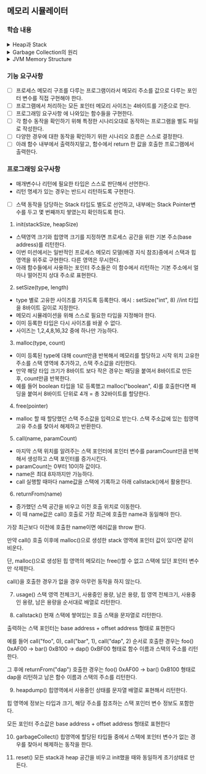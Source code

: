 ## 메모리 시뮬레이터

### 학습 내용

<details>
<summary>Heap과 Stack</summary>

### [Stack]

- Heap 영역에 생성된 Object 타입의 데이터 참조 값(주소)가 할당
- 원시 타입의 데이터가 값과 함께 할당
- 지역 변수는 scope에 따른 visibility
- Thread는 자신만의 stack을 가진다.

### [heap]

- 주로 긴 생명주기를 가지는 오브젝트들 저장
- 스레드와 상관없이 단 하나의 heap 영역 존재
- heap 영역에 있는 오브젝트를 가리키는 레퍼런스 변수가 stack에 올라간다.

- new keyword : 생성하려는 오브젝트를 저장할 수 있는 공간이 heap에 있는지 먼저 탐색하여 할당
- Integer, String 등 Immutable Object(불변 객체)는 연산이 수행될 때마다 새로운 오브젝트를 생성한다.
- 불변객체의 값을 바꾸는 행위는 새로운 객체를 생성 후 기존 참조 변수에 재할당하는 행위이다.
- 호출 stack에서 재할당 후 pop되면 새로운 객체를 가리키는 지역 변수가 pop되므로 새 객체는 garbage가 되어 정리된다.
- 불변 객체의 내부 primitive 변수는 private final ~로 선언되어있다. -> 불변 객체

</details>

<details>
<summary>Garbage Collection의 원리</summary>

- JVM 가비지 컬렉터가 힙에 할당된 불필요한 메모리(가비지)를 정리
- 스택에서 더 이상 힙의 객체를 참조하지 않는 경우(Unreachable) 가비지가 된다.
    - Unreachable : 스택에서 도달할 수 없는 heap의 객체

### [Minor GC와  Major GC]

JVM의 객체는 대부분 일회성으로 생겼다가 해제되므로 장기/단기에 따라 Young, Old로 구분하여 Heap 영역이 설계되었다.
그리고, 오래된 객체는 새로운 객체를 참조할 일이 거의 없다.

- Young Generation
    - 새롭게 생성된 객체가 할당(Allocation)되는 영역
    - 대부분 객체가 접근 불가능한 상태가 된다.
    - Young 영역의 GC를 Minor GC라고 한다.
- Old Generation
    - Young 영역에서 Reachable을 오래 유지하는 객체를 Old Generation 영역으로 Promotion한다.
    - 크게 할당되며, 큰 만큼 가비지가 적게 발생한다.
    - Old 영역의 GC를 Full GC/Major GC라고 한다.

Old 영역은 즉 수명이 긴 객체들, Young은 주기가 짧고 많은 공간을 필요로하지 않는 객체들이 저장되는 공간.
Young 영역의 객체를 참조할 경우를 대비한 512 bytes의 카드 테이블이 존재. Minor GC를 수행할 때, Old 영역이 참조하고 있는지를 모두 확인해야하는데,
비효율적이므로 카드 테이블만 조회해 GC 대상인지 아닌지를 식별함.

### [Garbage Collection의 동작 방식]

세부 사항은 다르지만 크게 2가지 공통 단계가 있다.

1. **Stop the World**

- GC를 실행하기 위해 JVM이 실행을 멈추는 단계. 모든 쓰레드의 작업 중단, GC 완료 후 재개된다.
- GC 성능 개선 = 멈춤 시간 감소

2. **Mark and Sweep**
    - Mark : 사용/비사용 메모리 구분
    - Sweep : 비사용 메모리 해제

### [Minor GC의 동작]

- Young 영역의 구조
    - Eden 영역 : 객체가 Allocation되는 영역
    - Survivor 영역 : 최소 1번의 GC 이상 살아남은 객체가 존재하는 영역 (2단계)

- Minor GC는 Eden 영역이 꽉 찰 때 발생한다.
- Eden 영역에서 해제되지 않은 메모리는 하나의 Survivor 영역으로 옮겨진다.
- Survivor 영역이 가득차면 객체들을 다른 Survivor 영역으로 옮긴다.
- 오래살아남은 객체는 Old 영역으로 이동(Promotion)된다.
    - 객체의 생존 횟수를 의미하는 age를 Object header에 기록하여, age에 따라 promotion을 결정한다.

![img.png](https://gist.github.com/Gwonwoo-Nam/3366e593b9180b4f0f8e86bdb32b82f1/raw/4057021f2dd4b1efe87136c456c7713ad227f63a/img.png)

### [Major GC의 동작]

- 객체들의 promotion으로 old memory가 부족해질 때 발생
- 메모리 용량이 크기 때문에 10배이상 시간 소요, minor 영역도 참조를 확인해야하므로 시간이 많이 걸린다.

### [Garbage Collector 종류]

1. Serial GC

- Minor, MajorGC가 순처작 시행
- Mark-Compact Collection Method 사용
    - 빠른 새로운 메모리 할당을 위해 기존 메모리의 오브젝트를 힙의 시작위치로 옮겨놓는 방법
    - 창고 물건을 버리고 물건을 다시 차곡차곡 쌓아두는 것과 유사

![img_1.png](https://gist.github.com/Gwonwoo-Nam/3366e593b9180b4f0f8e86bdb32b82f1/raw/4057021f2dd4b1efe87136c456c7713ad227f63a/img_1.png)

2. Parallel GC
    - Young Generation에 대한 GC를 멀티스레드를 사용해 수행

3. Concurrent Mark Sweep(CMS) Collector
    - Low Pause Time이 목적
    - Major GC에 대해서도 Multi Threading한다는 것이 Parallel과 차이점
    - Young Gen.에 대한 GC 수행 시 Parallel GC와 같은 알고리즘을 쓰지만, compact 작업이 없어 메모리 파편화가 문제가 될 수 있다.
4. G1 Garbage Collector
    - 빠른 처리 속도, STW 최소화, CMS GC보다 효율적으로 App과 GC 진행 가능, 메모리 Compaction 지원
    - 자바 9 이후 기본 GC 방식

</details>

<details>
<summary>JVM Memory Structure</summary>

![JVMMemoryStructure](https://res.cloudinary.com/practicaldev/image/fetch/s--1DBZ83TM--/c_limit%2Cf_auto%2Cfl_progressive%2Cq_auto%2Cw_880/https://i.imgur.com/8uh8SPy.png)

- Heap
  - Young Gen.
    - Eden space
    - Survivor Space : S0 / S1
  - Old Gen.("Tenured Space")

- Thread Stacks
  - 프로세스마다 스레드 당 하나의 stack memory가 저장되는 공간을 가지고 있다.
  - thread 고유의 메서드/함수 호출과 객체에 대한 참조 변수를 저장(일반적인 OS 운영체제 스택 구조와 동일)

- Native Memory
  - Meta Space
    - 최대 한도가 없는 메모리, PermGen Space라고도 불린다.
    - 클래스 로더가 클래스 정의를 저장하기 위한 공간이며, 이 공간이 계속해서 커지면 OS가 가상 메모리로 전환하기 때문에 속도가 느려짐.
  - Code Cache
    - Just In Time(JIT) 컴파일러가 컴파일한 코드블럭을 저장하는 공간.
    - JVM의 바이트 코드(JVM이 이해하는 코드 - class 확장자)를 JIT compiled 코드로 인터프릿한 코드(컴퓨터가 이해하는 코드)를 바로 실행하도록 여기에 캐시한다.
  - Shared Libraries
    - shared library를 위한 native code가 저장되는 공간.
    - 프로세스 당 한번 OS에 의해 load된다.

![JVMExecutionProcess](http://www.tcpschool.com/lectures/img_java_programming.png)
</details>

### 기능 요구사항

- [ ] 프로세스 메모리 구조를 다루는 프로그램이라서 메모리 주소를 값으로 다루는 포인터 변수를 직접 구현해야 한다.
- [ ] 프로그램에서 처리하는 모든 포인터 메모리 사이즈는 4바이트를 기준으로 한다.
- [ ] 프로그래밍 요구사항 에 나와있는 함수들을 구현한다.
- [ ] 각 함수 동작을 확인하기 위해 특정한 시나리오대로 동작하는 프로그램을 별도 파일로 작성한다.
- [ ] 다양한 경우에 대한 동작을 확인하기 위한 시나리오 흐름은 스스로 결정한다.
- [ ] 아래 함수 내부에서 출력하지말고, 함수에서 return 한 값을 호출한 프로그램에서 출력한다.

### 프로그래밍 요구사항

- 매개변수나 리턴에 필요한 타입은 스스로 판단해서 선언한다.
- 리턴 명세가 있는 경우는 반드시 리턴하도록 구현한다.
- [ ] 스택 동작을 담당하는 Stack 타입도 별도로 선언하고, 내부에는 Stack Pointer변수를 두고 몇 번째까지 쌓였는지 확인하도록 한다.


1. init(stackSize, heapSize)

- 스택영역 크기와 힙영역 크기를 지정하면 프로세스 공간을 위한 기본 주소(base address)를 리턴한다.
- 이번 미션에서는 일반적인 프로세스 메모리 모델(배경 지식 참조)중에서 스택과 힙 영역을 위주로 구현한다. 다른 영역은 무시한다.
- 아래 함수들에서 사용하는 포인터 주소들은 이 함수에서 리턴하는 기본 주소에서 얼마나 떨어진지 상대 주소로 표현한다.

2. setSize(type, length)

- type 별로 고유한 사이즈를 가지도록 등록한다.
  예시 : setSize("int", 8) //int 타입을 8바이트 길이로 지정한다.
- 메모리 시뮬레이션을 위해 스스로 필요한 타입을 지정해야 한다.
- 이미 등록한 타입은 다시 사이즈를 바꿀 수 없다.
- 사이즈는 1,2,4,8,16,32 중에 하나만 가능하다.

3. malloc(type, count)

- 이미 등록된 type에 대해 count만큼 반복해서 메모리를 할당하고 시작 위치 고유한 주소를 스택 영역에 추가하고, 스택 주소값을 리턴한다.
- 만약 해당 타입 크기가 8바이트 보다 작은 경우는 패딩을 붙여서 8바이트로 만든 후, count만큼 반복한다.
- 예를 들어 boolean 타입을 1로 등록했고 malloc("boolean", 4)를 호출한다면 패딩을 붙여서 8바이트 단위로 4개 = 총 32바이트를 할당한다.

4. free(pointer)

- malloc 할 때 할당했던 스택 주소값을 입력으로 받는다. 스택 주소값에 있는 힙영역 고유 주소를 찾아서 해제하고 반환한다.

5. call(name, paramCount)

- 마지막 스택 위치를 알려주는 스택 포인터에 포인터 변수를 paramCount만큼 반복해서 생성하고 스택 포인터를 증가시킨다.
- paramCount는 0부터 10이하 값이다.
- name은 최대 8자까지만 가능하다.
- call 실행할 때마다 name값을 스택에 기록하고 아래 callstack()에서 활용한다.

6. returnFrom(name)

- 증가했던 스택 공간을 비우고 이전 호출 위치로 이동한다.
- 이 때 name값은 call() 호출로 가장 최근에 호출한 name과 동일해야 한다.

가장 최근보다 이전에 호출한 name이면 에러값을 throw 한다.

만약 call() 호출 이후에 malloc()으로 생성한 stack 영역에 포인터 값이 있다면 같이 비운다.

단, malloc()으로 생성된 힙 영역의 메모리는 free()할 수 없고 스택에 있던 포인터 변수만 삭제한다.

call()을 호출한 경우가 없을 경우 아무런 동작을 하지 않는다.

7. usage()
   스택 영역 전체크기, 사용중인 용량, 남은 용량, 힙 영역 전체크기, 사용중인 용량, 남은 용량을 순서대로 배열로 리턴한다.

8. callstack()
   현재 스택에 쌓여있는 호출 스택을 문자열로 리턴한다.

출력하는 스택 포인터는 base address + offset address 형태로 표현한다

예를 들어 call("foo", 0), call("bar", 1), call("dap", 2) 순서로 호출한 경우는 foo() 0xAF00 -> bar() 0xB100 ->
dap() 0xBF00 형태로 함수 이름과 스택의 주소를 리턴한다.

그 후에 returnFrom("dap") 호출한 경우는 foo() 0xAF00 -> bar() 0xB100 형태로 dap을 리턴하고 남은 함수 이름과 스택의 주소를 리턴한다.

9. heapdump()
   힙영역에서 사용중인 상태를 문자열 배열로 표현해서 리턴한다.

힙 영역에 정보는 타입과 크기, 해당 주소를 참조하는 스택 포인터 변수 정보도 포함한다.

모든 포인터 주소값은 base address + offset address 형태로 표현한다

10. garbageCollect()
    힙영역에 할당된 타입들 중에서 스택에 포인터 변수가 없는 경우를 찾아서 해제하는 동작을 한다.

11. reset()
    모든 stack과 heap 공간을 비우고 init했을 때와 동일하게 초기상태로 만든다.